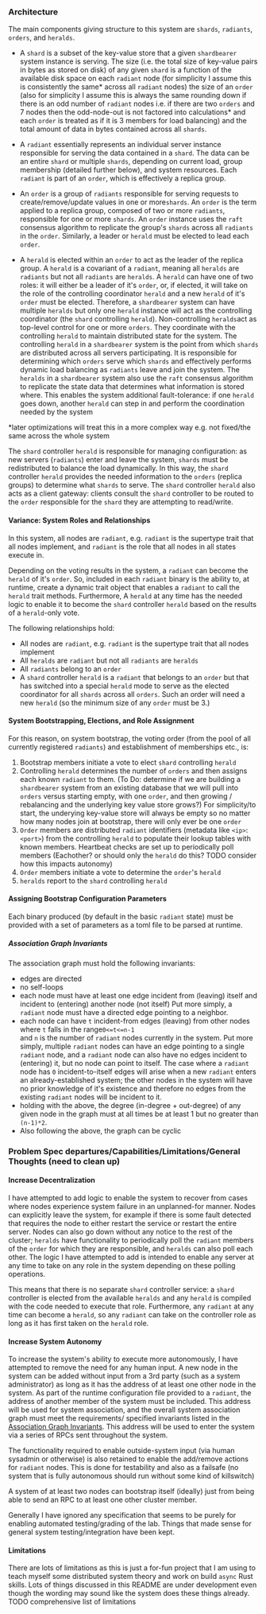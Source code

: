 

### Architecture

The main components giving structure to this system are `shards`, `radiants`, `orders`, and `heralds`.

- A `shard` is a subset of the key-value store that a given `shardbearer` system instance is serving. The size
  (i.e. the total size of key-value pairs in bytes as stored on disk) of any given `shard` is a function of the  
  available disk space on each `radiant` node (for simplicity I assume this is consistently the same* across all
  `radiant` nodes) the size of an `order` (also for simplicity I assume this is always the same rounding down if
  there is an odd number of `radiant` nodes i.e. if there are two `orders` and 7 nodes then the odd-node-out is not
  factored into calculations* and each `order` is treated as if it is 3 members for load balancing) and the total amount
  of data in bytes contained across all `shards`.

- A `radiant` essentially represents an individual server instance responsible for serving the data
  contained in a `shard`. The data can be an entire `shard` or multiple `shards`, depending
  on current load, group membership (detailed further below), and system resources. Each `radiant` is part of an `order`,
  which is effectively a replica group.

- An `order` is a group of `radiants` responsible for serving requests to create/remove/update values in one or
  more`shards`. An `order` is the term applied to a replica group, composed of two or more `radiants`, responsible for
  one or more `shards`. An `order` instance uses the `raft` consensus algorithm to replicate the group's `shards`
  across all `radiants` in the `order`. Similarly, a leader or `herald` must be elected to lead each `order`.

- A `herald` is elected within an `order` to act as the leader of the replica group. A `herald` is a covariant of
  a `radiant`, meaning all `heralds` are `radiants` but not all `radiants` are `heralds`. A `herald` can have one of two
  roles: it will either be a leader of it's `order`, or, if elected, it will take on the role of the controlling
  coordinator `herald` and a new `herald` of it's `order` must be elected. Therefore, a `shardbearer` system can have
  multiple `heralds` but only one `herald` instance will act as the controlling coordinator (the `shard` controlling
  `herald`).  Non-controlling `heralds`act as top-level control for one or more `orders`. They coordinate with the
  controlling `herald` to maintain distributed state for the system. The controlling `herald` in a `shardbearer` system
  is the point from which `shards` are distributed across all servers participating. It is responsible for
  determining which `orders` serve which `shards` and effectively performs dynamic
  load balancing as `radiants` leave and join the system. The `heralds` in a `shardbearer` system also use the
  `raft` consensus algorithm to replicate the state data that determines what information is stored where.
  This enables the system additional fault-tolerance: if one `herald` goes down, another `herald` can step in
  and perform the coordination needed by the system

*later optimizations will treat this in a more complex way e.g. not fixed/the same across the whole system

The `shard` controller `herald` is responsible for managing configuration: as new servers (`radiants`) enter and
leave the system, `shards` must be redistributed to balance the load dynamically. In this way, the `shard` controller
`herald` provides the needed information to the `orders` (replica groups) to determine what `shards` to serve.
The `shard` controller `herald` also acts as a client gateway: clients consult the `shard` controller to be routed
to the `order` responsible for the `shard` they are attempting to read/write.

#### Variance: System Roles and Relationships

In this system, all nodes are `radiant`, e.g. `radiant` is the supertype trait that all nodes
implement, and `radiant` is the role that all nodes in all states execute in.

Depending on the voting results in the system, a `radiant` can become the `herald` of it's `order`. So, included
in each `radiant` binary is the ability to, at runtime, create a dynamic trait object that enables a `radiant`
to call the `herald` trait methods. Furthermore, A `herald` at any time has the needed logic to enable it to become
the `shard` controller `herald` based on the results of a `herald`-only vote.

The following relationships hold:
- All nodes are `radiant`, e.g. `radiant` is the supertype trait that all nodes implement
- All `heralds` are `radiant` but not all `radiants` are `heralds`
- All `radiants` belong to an `order`
- A `shard` controller `herald` is a `radiant` that belongs to an `order` but that has switched into a special `herald` mode
  to serve as the elected coordinator for all `shards` across all `orders`. Such an order will need a new `herald` (so
  the minimum size of any `order` must be 3.)

#### System Bootstrapping, Elections, and Role Assignment
For this reason, on system bootstrap, the voting order (from the pool of all currently registered `radiants`) and
establishment of memberships etc., is:
1. Bootstrap members initiate a vote to elect `shard` controlling `herald`
2. Controlling `herald` determines the number of `orders` and then assigns each known `radiant` to them. (To Do:
   determine if we are building a `shardbearer` system from an existing database that we will pull into `orders` versus
   starting empty, with one `order`, and then growing / rebalancing and the underlying key value store grows?)
   For simplicity/to start, the underying key-value store will always be empty so no matter how many nodes join at
   bootstrap, there will only ever be one `order`
3. `Order` members are distributed `radiant` identifiers (metadata like `<ip>`:`<port>`) from the controlling `herald`
   to populate their lookup tables with known members. Heartbeat checks are set up to periodically poll members
   (Eachother? or should only the `herald` do this? TODO consider how this impacts autonomy)
4. `Order` members initiate a vote to determine the `order`'s `herald`
5. `heralds` report to the `shard` controlling `herald`

#### Assigning Bootstrap Configuration Parameters

Each binary produced (by default in the basic `radiant` state) must be provided with a set of parameters as a
toml file to be parsed at runtime.

##### Association Graph Invariants

The association graph must hold the following invariants:

- edges are directed
- no self-loops
- each node must have at least one edge incident from (leaving) itself and incident to (entering) another node (not itself)
  Put more simply, a `radiant` node must have a directed edge pointing to a neighbor.
- each node can have `t` incident-from edges (leaving) from other nodes where `t` falls in the range`0<=t<=n-1`  
  and `n` is the number of `radiant` nodes currently in the system. Put more simply, multiple `radiant` nodes can
  have an edge pointing to a single `radiant` node, and a `radiant` node can also have no edges incident to (entering) it,
  but no node can point to itself. The case where a `radiant` node has `0` incident-to-itself edges will arise when a new
  `radiant` enters an already-established system; the other nodes in the system will have no prior knowledge of it's
  existence and therefore no edges from the existing `radiant` nodes will be incident to it.
- holding with the above, the degree (in-degree + out-degree) of any given node in the graph must at all times
  be at least 1 but no greater than `(n-1)*2`.
- Also following the above, the graph can be cyclic


### Problem Spec departures/Capabilities/Limitations/General Thoughts (need to clean up)

#### Increase Decentralization

I have attempted to add logic to enable the system to recover from cases where nodes experience system failure in
an unplanned-for manner. Nodes can explicitly leave the system, for example if there is some fault detected that
requires the node to either restart the service or restart the entire server. Nodes can also go down without
any notice to the rest of the cluster; `heralds` have functionality to periodically poll the `radiant` members of
the `order` for which they are responsible, and `heralds` can also poll each other.
The logic I have attempted to add is intended to enable any server at any time to take
on any role in the system depending on these polling operations.

This means that there is no separate `shard` controller service: a `shard` controller is
elected from the available `heralds` and any `herald` is compiled with the code needed to execute that role.
Furthermore, any `radiant` at any time can become a `herald`, so any `radiant` can take on the controller role as long
as it has first taken on the `herald` role.

#### Increase System Autonomy

To increase the system's ability to execute more autonomously, I have attempted to remove the need for any
human input. A new node in the system can be added without input from a 3rd party (such as a system administrator)
as long as it has the address of at least one other node in the system. As part of the runtime configuration file
provided to a `radiant`, the address of another member of the system must be included. This address will be used
for system association, and the overall system association graph must meet the requirements/ specified invariants
listed in the  [Association Graph Invariants](#association-graph-invariants). This address will be used to enter
the system via a series of RPCs sent throughout the system.

The functionality required to enable outside-system input (via human sysadmin or otherwise) is also retained to enable
the add/remove actions for `radiant` nodes. This is done for testability and also as a failsafe (no system that is
fully autonomous should run without some kind of killswitch)

A system of at least two nodes can bootstrap itself (ideally) just from being able to send an RPC to
at least one other cluster member.

Generally I have ignored any specification that seems to be purely for enabling automated testing/grading of the lab.
Things that made sense for general system testing/integration have been kept.

#### Limitations

There are lots of limitations as this is just a for-fun project that I am using to teach myself some distributed
system theory and work on build `async` Rust skills. Lots of things discussed in this README are under development
even though the wording may sound like the system does these things already.
TODO comprehensive list of limitations
